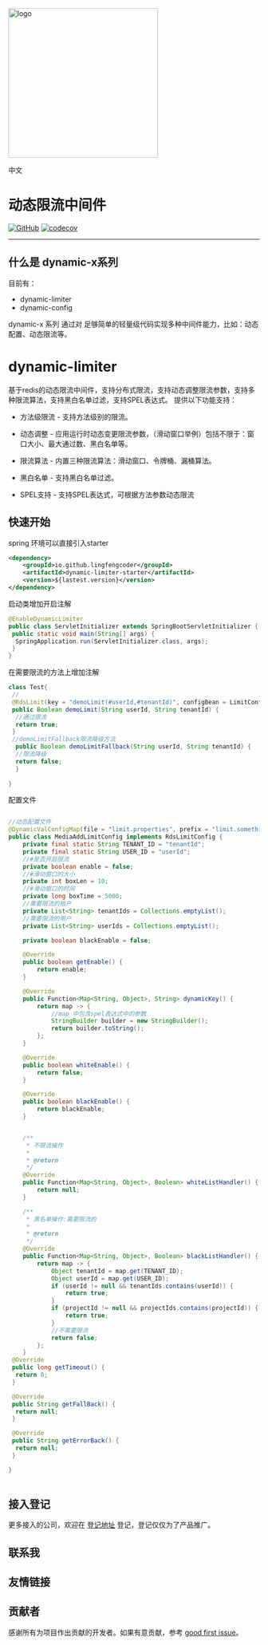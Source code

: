 <img align="center" width="300" alt="logo" src="https://gitee.com/lingfengx/static/raw/master/logo.png">

中文
# 动态限流中间件

[![GitHub](https://img.shields.io/github/stars/lingfengcoder/dynamic-limiter?color=5470c6)](https://github.com/lingfengcoder/dynamic-limiter)
 [![codecov](https://codecov.io/gh/lingfengcoder/dynamic-limiter/branch/develop/graph/badge.svg?token=WBUVJN107I)](https://codecov.io/gh/lingfengcoder/dynamic-limiter)

-------

## 什么是 dynamic-x系列
目前有：
- dynamic-limiter
- dynamic-config

dynamic-x 系列 通过对 足够简单的轻量级代码实现多种中间件能力，比如：动态配置、动态限流等。

# dynamic-limiter 
基于redis的动态限流中间件，支持分布式限流，支持动态调整限流参数，支持多种限流算法，支持黑白名单过滤，支持SPEL表达式。
提供以下功能支持：

- 方法级限流 - 支持方法级别的限流。

- 动态调整 - 应用运行时动态变更限流参数，（滑动窗口举例）包括不限于：窗口大小、最大通过数、黑白名单等。
- 限流算法 - 内置三种限流算法：滑动窗口、令牌桶、漏桶算法。
- 黑白名单 - 支持黑白名单过滤。
- SPEL支持 - 支持SPEL表达式，可根据方法参数动态限流

## 快速开始
spring 环境可以直接引入starter
```xml
<dependency>
    <groupId>io.github.lingfengcoder</groupId>
    <artifactId>dynamic-limiter-starter</artifactId>
    <version>${lastest.version}</version>
</dependency>
```
启动类增加开启注解
```java
@EnableDynamicLimiter
public class ServletInitializer extends SpringBootServletInitializer {
 public static void main(String[] args) {
  SpringApplication.run(ServletInitializer.class, args);
 }
}
```
在需要限流的方法上增加注解
```java
class Test{
 //   
 @RdsLimit(key = "demoLimit(#userId,#tenantId)", configBean = LimitConfig.class, fallBack = "demoLimitFallback", autoRelease = false)
 public Boolean demoLimit(String userId, String tenantId) {
  //通过限流
  return true;
 }
 //demoLimitFallback限流降级方法
  public Boolean demoLimitFallback(String userId, String tenantId) {
  //限流降级
  return false;
  }
 
}
```
配置文件
```java

//动态配置文件
@DynamicValConfigMap(file = "limit.properties", prefix = "limit.something")
public class MediaAddLimitConfig implements RdsLimitConfig {
    private final static String TENANT_ID = "tenantId";
    private final static String USER_ID = "userId";
    //#是否开启限流
    private boolean enable = false;
    //#滑动窗口的大小
    private int boxLen = 10;
    //#滑动窗口的时间
    private long boxTime = 5000;
    //需要限流的租户
    private List<String> tenantIds = Collections.emptyList();
    //需要限流的用户
    private List<String> userIds = Collections.emptyList();

    private boolean blackEnable = false;

    @Override
    public boolean getEnable() {
        return enable;
    }

    @Override
    public Function<Map<String, Object>, String> dynamicKey() {
        return map -> {
            //map 中包含spel表达式中的参数
            StringBuilder builder = new StringBuilder();
            return builder.toString();
        };
    }

    @Override
    public boolean whiteEnable() {
        return false;
    }

    @Override
    public boolean blackEnable() {
        return blackEnable;
    }


    /**
     * 不限流操作
     *
     * @return
     */
    @Override
    public Function<Map<String, Object>, Boolean> whiteListHandler() {
        return null;
    }

    /**
     * 黑名单操作:需要限流的
     *
     * @return
     */
    @Override
    public Function<Map<String, Object>, Boolean> blackListHandler() {
        return map -> {
            Object tenantId = map.get(TENANT_ID);
            Object userId = map.get(USER_ID);
            if (userId != null && tenantIds.contains(userId)) {
                return true;
            }
            if (projectId != null && projectIds.contains(projectId)) {
                return true;
            }
            //不需要限流
            return false;
        };
    }
 @Override
 public long getTimeout() {
  return 0;
 }

 @Override
 public String getFallBack() {
  return null;
 }

 @Override
 public String getErrorBack() {
  return null;
 }

}
 
```
## 接入登记

更多接入的公司，欢迎在 [登记地址]() 登记，登记仅仅为了产品推广。

## 联系我

## 友情链接

## 贡献者

感谢所有为项目作出贡献的开发者。如果有意贡献，参考 [good first issue]()。
